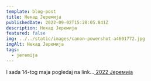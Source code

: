 ```yaml
---
template: blog-post
title: Некад Јеремија
publishedDate: 2022-09-02T15:28:05.841Z
description: Некад Јеремија
featured: false
img: ../../static/images/canon-powershot-a4601772.jpg
imgAlt: Некад Јеремија
tags:
  - jeremija
---
```

I sada 14-tog maja pogledaj na link...[ 2022 Јеремија](https://jeremija.carrd.co/?fbclid=IwAR1qVzb9Dkd2uYLczbOzmo5S_KgF9QiXj-CtYsZXYNfPOT5r3BzRndfcEJs)